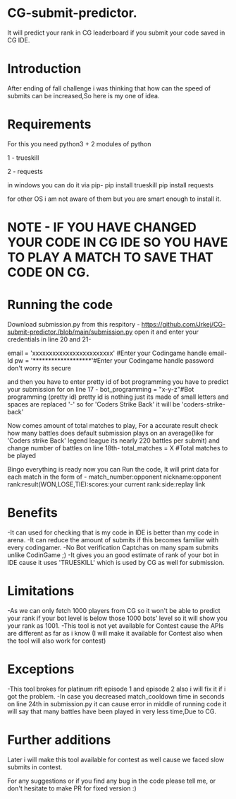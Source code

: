 # CG-submit-predictor.
It will predict your rank in CG leaderboard if you submit your code saved in CG IDE.
# Introduction
After ending of fall challenge i was thinking that how can the speed of submits can be increased,So here is my one of idea.

# Requirements
For this you need python3 + 2 modules of python

1 - trueskill

2 - requests

in windows you can do it via pip-
pip install trueskill
pip install requests

for other OS i am not aware of them but you are smart enough to install it.

# NOTE - IF YOU HAVE CHANGED YOUR CODE IN CG IDE SO YOU HAVE TO PLAY A MATCH TO SAVE THAT CODE ON CG.

# Running the code
Download submission.py from this respitory - https://github.com/Jrkej/CG-submit-predictor./blob/main/submission.py
open it and enter your credentials in line 20 and 21-

email = 'xxxxxxxxxxxxxxxxxxxxxxxx' #Enter your Codingame handle email-Id
pw = '*******************'#Enter your Codingame handle password don't worry its secure

and then you have to enter pretty id of bot programming you have to predict your submission for on line 17 -
bot_programming = "x-y-z"#Bot programming (pretty id)
pretty id is nothing just its made of small letters and spaces are replaced '-' so for 'Coders Strike Back' it will be 'coders-strike-back'

Now comes amount of total matches to play, For a accurate result check how many battles does default submission plays on an average(like for 'Coders strike Back' legend league its nearly 220 battles per submit) and change number of battles on line 18th-
total_matches = X #Total matches to be played

Bingo everything is ready now you can Run the code, It will print data for each match in the form of -
match_number:opponent nickname:opponent rank:result(WON,LOSE,TIE):scores:your current rank:side:replay link

# Benefits

-It can used for checking that is my code in IDE is better than my code in arena.
-It can reduce the amount of submits if this becomes familiar with every codingamer.
-No Bot verification Captchas on many spam submits unlike CodinGame ;)
-It gives you an good estimate of rank of your bot in IDE cause it uses 'TRUESKILL' which is used by CG as well for submission.

# Limitations

-As we can only fetch 1000 players from CG so it won't be able to predict your rank if your bot level is below those 1000 bots' level so it will show you your rank as 1001.
-This tool is not yet available for Contest cause the APIs are different as far as i know (I will make it available for Contest also when the tool will also work for contest)

# Exceptions

-This tool brokes for platinum rift episode 1 and episode 2 also i will fix it if i got the problem.
-In case you decreased match_cooldown time in seconds on line 24th in submission.py it can cause error in middle of running code it will say that many battles have been played in very less time,Due to CG.

# Further additions
Later i will make this tool available for contest as well cause we faced slow submits in contest.

For any suggestions or if you find any bug in the code please tell me, or don't hesitate to make PR for fixed version :)

